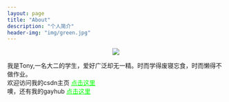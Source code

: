 ```yaml
---
layout: page
title: "About"
description: "个人简介"
header-img: "img/green.jpg"
---
```



<center>
    <p><img src="http://7xlfkx.com1.z0.glb.clouddn.com/white2.jpg" align="center"></p>
</center>

我是Tony,一名大二的学生，爱好广泛却无一精。时而学得废寝忘食，时而懒得不做作业。 <br>
欢迎访问我的csdn主页 <a href="http://my.csdn.net/my/mycsdn" style="color:#00ff00">点击这里</a><br>
噢，还有我的gayhub <a href="https://github.com/dogloving" style="color:#00ff00">点击这里</a>





